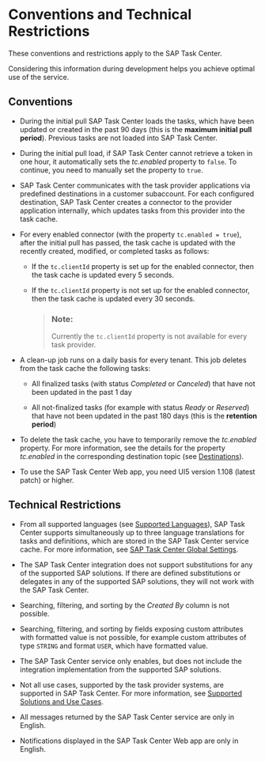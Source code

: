 <!-- loiof0f13bf49e3f45488bcf24218a2771e4 -->

# Conventions and Technical Restrictions

These conventions and restrictions apply to the SAP Task Center.

Considering this information during development helps you achieve optimal use of the service.



<a name="loiof0f13bf49e3f45488bcf24218a2771e4__section_nwx_4jp_cjb"/>

## Conventions

-   During the initial pull SAP Task Center loads the tasks, which have been updated or created in the past 90 days \(this is the **maximum initial pull period**\). Previous tasks are not loaded into SAP Task Center.

-   During the initial pull load, if SAP Task Center cannot retrieve a token in one hour, it automatically sets the *tc.enabled* property to `false`. To continue, you need to manually set the property to `true`.

-   SAP Task Center communicates with the task provider applications via predefined destinations in a customer subaccount. For each configured destination, SAP Task Center creates a connector to the provider application internally, which updates tasks from this provider into the task cache.

-   For every enabled connector \(with the property `tc.enabled = true`\), after the initial pull has passed, the task cache is updated with the recently created, modified, or completed tasks as follows:

    -   If the `tc.clientId` property is set up for the enabled connector, then the task cache is updated every 5 seconds.

    -   If the `tc.clientId` property is not set up for the enabled connector, then the task cache is updated every 30 seconds.

        > ### Note:  
        > Currently the `tc.clientId` property is not available for every task provider.


-   A clean-up job runs on a daily basis for every tenant. This job deletes from the task cache the following tasks:

    -   All finalized tasks \(with status *Completed* or *Canceled*\) that have not been updated in the past 1 day

    -   All not-finalized tasks \(for example with status *Ready* or *Reserved*\) that have not been updated in the past 180 days \(this is the **retention period**\)


-   To delete the task cache, you have to temporarily remove the *tc.enabled* property. For more information, see the details for the property *tc.enabled* in the corresponding destination topic \(see [Destinations](../40-administration/destinations-3470733.md)\).

-   To use the SAP Task Center Web app, you need UI5 version 1.108 \(latest patch\) or higher.




<a name="loiof0f13bf49e3f45488bcf24218a2771e4__section_q4p_zk5_ymb"/>

## Technical Restrictions

-   From all supported languages \(see [Supported Languages](supported-languages-c66c693.md)\), SAP Task Center supports simultaneously up to three language translations for tasks and definitions, which are stored in the SAP Task Center service cache. For more information, see [SAP Task Center Global Settings](../40-administration/sap-task-center-global-settings-99e5302.md).

-   The SAP Task Center integration does not support substitutions for any of the supported SAP solutions. If there are defined substitutions or delegates in any of the supported SAP solutions, they will not work with the SAP Task Center.

-   Searching, filtering, and sorting by the *Created By* column is not possible.

-   Searching, filtering, and sorting by fields exposing custom attributes with formatted value is not possible, for example custom attributes of type `STRING` and format `USER`, which have formatted value.

-   The SAP Task Center service only enables, but does not include the integration implementation from the supported SAP solutions.

-   Not all use cases, supported by the task provider systems, are supported in SAP Task Center. For more information, see [Supported Solutions and Use Cases](supported-solutions-and-use-cases-758209c.md).

-   All messages returned by the SAP Task Center service are only in English.

-   Notifications displayed in the SAP Task Center Web app are only in English.


